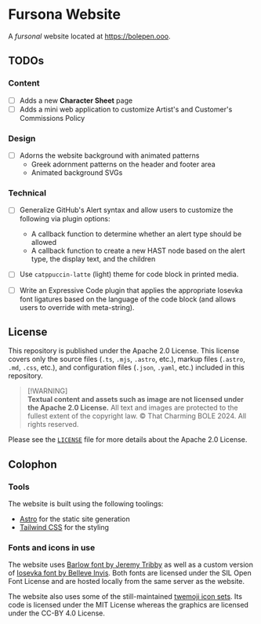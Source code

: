 # Fursona Website

A *fursonal* website located at <https://bolepen.ooo>.


## TODOs

### Content

- [ ] Adds a new **Character Sheet** page
- [ ] Adds a mini web application to customize Artist's and Customer's Commissions Policy

### Design

- [ ] Adorns the website background with animated patterns
  - Greek adornment patterns on the header and footer area
  - Animated background SVGs

### Technical

- [ ] Generalize GitHub's Alert syntax and allow users to customize the following via plugin options:
  - A callback function to determine whether an alert type should be allowed
  - A callback function to create a new HAST node based on the alert type, the display text, and the children
- [ ] Use `catppuccin-latte` (light) theme for code block in printed media.
- [ ] Write an Expressive Code plugin that applies the appropriate Iosevka font ligatures
  based on the language of the code block (and allows users to override with meta-string).


## License

This repository is published under the Apache 2.0 License.
This license covers only the source files (`.ts`, `.mjs`, `.astro`, etc.),
markup files (`.astro`, `.md`, `.css`, etc.),
and configuration files (`.json`, `.yaml`, etc.) included in this repository.

> \[!WARNING]\
> **Textual content and assets such as image are not licensed under the Apache 2.0 License.**
> All text and images are protected to the fullest extent of the copyright law. ©
> That Charming BOLE 2024. All rights reserved.

Please see the [`LICENSE`](LICENSE) file for more details about the Apache 2.0 License.


## Colophon

### Tools

The website is built using the following toolings:

- [Astro](https://astro.build) for the static site generation
- [Tailwind CSS](https://tailwindcss.com) for the styling

### Fonts and icons in use

The website uses [Barlow font by Jeremy Tribby](https://tribby.com/fonts/barlow/)
as well as a custom version of [Iosevka font by Belleve Invis](https://typeof.net/Iosevka/).
Both fonts are licensed under the SIL Open Font License
and are hosted locally from the same server as the website.

The website also uses some of the still-maintained
[twemoji icon sets](https://github.com/jdecked/twemoji).
Its code is licensed under the MIT License
whereas the graphics are licensed under the CC-BY 4.0 License.
